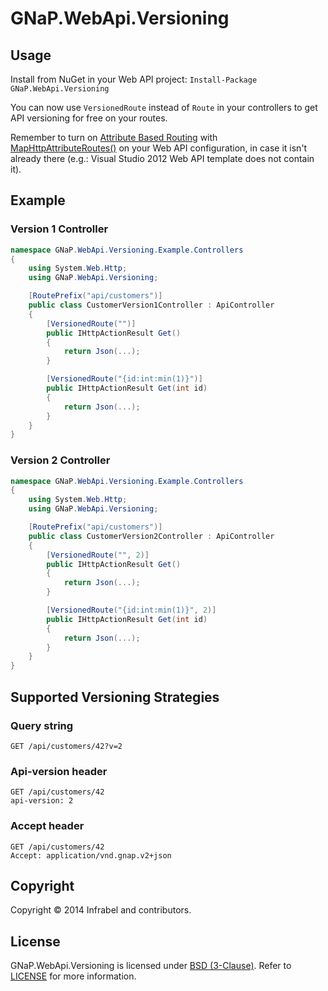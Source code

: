 GNaP.WebApi.Versioning
======================

## Usage

Install from NuGet in your Web API project: ```Install-Package GNaP.WebApi.Versioning```

You can now use ```VersionedRoute``` instead of ```Route``` in your controllers to get API versioning for free on your routes.

Remember to turn on [Attribute Based Routing](http://www.asp.net/web-api/overview/web-api-routing-and-actions/attribute-routing-in-web-api-2) with [MapHttpAttributeRoutes()](http://msdn.microsoft.com/en-us/library/dn479134%28v=vs.118%29.aspx) on your Web API configuration, in case it isn't already there (e.g.: Visual Studio 2012 Web API template does not contain it).

## Example

### Version 1 Controller
```csharp
namespace GNaP.WebApi.Versioning.Example.Controllers
{
    using System.Web.Http;
    using GNaP.WebApi.Versioning;

    [RoutePrefix("api/customers")]
    public class CustomerVersion1Controller : ApiController
    {
        [VersionedRoute("")]
        public IHttpActionResult Get()
        {
            return Json(...);
        }

        [VersionedRoute("{id:int:min(1)}")]
        public IHttpActionResult Get(int id)
        {
            return Json(...);
        }
    }
}
```

### Version 2 Controller
```csharp
namespace GNaP.WebApi.Versioning.Example.Controllers
{
    using System.Web.Http;
    using GNaP.WebApi.Versioning;

    [RoutePrefix("api/customers")]
    public class CustomerVersion2Controller : ApiController
    {
        [VersionedRoute("", 2)]
        public IHttpActionResult Get()
        {
            return Json(...);
        }

        [VersionedRoute("{id:int:min(1)}", 2)]
        public IHttpActionResult Get(int id)
        {
            return Json(...);
        }
    }
}
```

## Supported Versioning Strategies

### Query string
```
GET /api/customers/42?v=2
```

### Api-version header
```
GET /api/customers/42
api-version: 2
```

### Accept header
```
GET /api/customers/42
Accept: application/vnd.gnap.v2+json
```

## Copyright

Copyright © 2014 Infrabel and contributors.

## License

GNaP.WebApi.Versioning is licensed under [BSD (3-Clause)](http://choosealicense.com/licenses/bsd-3-clause/ "Read more about the BSD (3-Clause) License"). Refer to [LICENSE](https://github.com/infrabel/GNaP.WebApi.Versioning/blob/master/LICENSE) for more information.
